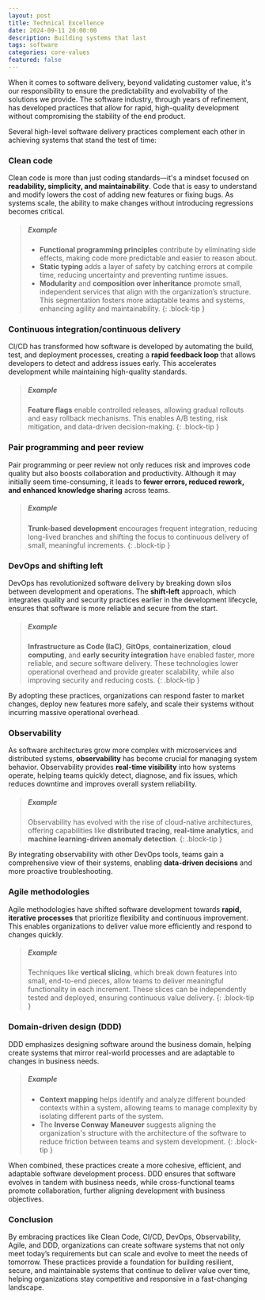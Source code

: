 ```yaml
---
layout: post
title: Technical Excellence
date: 2024-09-11 20:00:00
description: Building systems that last
tags: software
categories: core-values
featured: false
---
```


When it comes to software delivery, beyond validating customer value, it's our responsibility to ensure the predictability and evolvability of the solutions we provide. The software industry, through years of refinement, has developed practices that allow for rapid, high-quality development without compromising the stability of the end product.

Several high-level software delivery practices complement each other in achieving systems that stand the test of time:

### Clean code

Clean code is more than just coding standards—it's a mindset focused on **readability, simplicity, and maintainability**. Code that is easy to understand and modify lowers the cost of adding new features or fixing bugs. As systems scale, the ability to make changes without introducing regressions becomes critical.

> ##### Example
>
> * **Functional programming principles** contribute by eliminating side effects, making code more predictable and easier to reason about.
> * **Static typing** adds a layer of safety by catching errors at compile time, reducing uncertainty and preventing runtime issues. 
> * **Modularity** and **composition over inheritance** promote small, independent services that align with the organization’s structure. This segmentation fosters more adaptable teams and systems, enhancing agility and maintainability.
{: .block-tip }

### Continuous integration/continuous delivery

CI/CD has transformed how software is developed by automating the build, test, and deployment processes, creating a **rapid feedback loop** that allows developers to detect and address issues early. This accelerates development while maintaining high-quality standards.

> ##### Example
>
> **Feature flags** enable controlled releases, allowing gradual rollouts and easy rollback mechanisms. This enables A/B testing, risk mitigation, and data-driven decision-making.
{: .block-tip }

### Pair programming and peer review

Pair programming or peer review not only reduces risk and improves code quality but also boosts collaboration and productivity. Although it may initially seem time-consuming, it leads to **fewer errors, reduced rework, and enhanced knowledge sharing** across teams. 

> ##### Example
>
> **Trunk-based development** encourages frequent integration, reducing long-lived branches and shifting the focus to continuous delivery of small, meaningful increments.
{: .block-tip }



### DevOps and shifting left

DevOps has revolutionized software delivery by breaking down silos between development and operations. The **shift-left** approach, which integrates quality and security practices earlier in the development lifecycle, ensures that software is more reliable and secure from the start.



> ##### Example
>
> **Infrastructure as Code (IaC)**, **GitOps**, **containerization**, **cloud computing**, and **early security integration** have enabled faster, more reliable, and secure software delivery. These technologies lower operational overhead and provide greater scalability, while also improving security and reducing costs.
{: .block-tip }
  
By adopting these practices, organizations can respond faster to market changes, deploy new features more safely, and scale their systems without incurring massive operational overhead.

### Observability

As software architectures grow more complex with microservices and distributed systems, **observability** has become crucial for managing system behavior. Observability provides **real-time visibility** into how systems operate, helping teams quickly detect, diagnose, and fix issues, which reduces downtime and improves overall system reliability.

> ##### Example
>
> Observability has evolved with the rise of cloud-native architectures, offering capabilities like **distributed tracing**, **real-time analytics**, and **machine learning-driven anomaly detection**. 
{: .block-tip }

By integrating observability with other DevOps tools, teams gain a comprehensive view of their systems, enabling **data-driven decisions** and more proactive troubleshooting.

### Agile methodologies

Agile methodologies have shifted software development towards **rapid, iterative processes** that prioritize flexibility and continuous improvement. This enables organizations to deliver value more efficiently and respond to changes quickly.

> ##### Example
>
> Techniques like **vertical slicing**, which break down features into small, end-to-end pieces, allow teams to deliver meaningful functionality in each increment. These slices can be independently tested and deployed, ensuring continuous value delivery.
{: .block-tip }

### Domain-driven design (DDD)

DDD emphasizes designing software around the business domain, helping create systems that mirror real-world processes and are adaptable to changes in business needs.

> ##### Example
>
> * **Context mapping** helps identify and analyze different bounded contexts within a system, allowing teams to manage complexity by isolating different parts of the system.
> * The **Inverse Conway Maneuver** suggests aligning the organization's structure with the architecture of the software to reduce friction between teams and system development.
{: .block-tip }

When combined, these practices create a more cohesive, efficient, and adaptable software development process. DDD ensures that software evolves in tandem with business needs, while cross-functional teams promote collaboration, further aligning development with business objectives.

### Conclusion

By embracing practices like Clean Code, CI/CD, DevOps, Observability, Agile, and DDD, organizations can create software systems that not only meet today’s requirements but can scale and evolve to meet the needs of tomorrow. These practices provide a foundation for building resilient, secure, and maintainable systems that continue to deliver value over time, helping organizations stay competitive and responsive in a fast-changing landscape.